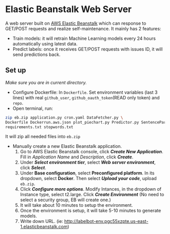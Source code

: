 <!--- Licensed to the Apache Software Foundation (ASF) under one -->
<!--- or more contributor license agreements.  See the NOTICE file -->
<!--- distributed with this work for additional information -->
<!--- regarding copyright ownership.  The ASF licenses this file -->
<!--- to you under the Apache License, Version 2.0 (the -->
<!--- "License"); you may not use this file except in compliance -->
<!--- with the License.  You may obtain a copy of the License at -->

<!---   http://www.apache.org/licenses/LICENSE-2.0 -->

<!--- Unless required by applicable law or agreed to in writing, -->
<!--- software distributed under the License is distributed on an -->
<!--- "AS IS" BASIS, WITHOUT WARRANTIES OR CONDITIONS OF ANY -->
<!--- KIND, either express or implied.  See the License for the -->
<!--- specific language governing permissions and limitations -->
<!--- under the License. -->

# Elastic Beanstalk Web Server

A web server built on [AWS Elastic Beanstalk](https://aws.amazon.com/elasticbeanstalk/) which can response to GET/POST requests and realize self-maintenance. It mainly has 2 features:
  * Train models: it will retrain Machine Learning models every 24 hours automatically using latest data.
  * Predict labels: once it receives GET/POST requests with issues ID, it will send predictions back.

## Set up
*Make sure you are in current directory.*
* Configure Dockerfile: In `Dockerfile`. Set environment variables (last 3 lines) with real `github_user`, `github_oauth_token`(READ only token) and `repo`.
* Open terminal, run:
```bash
zip eb.zip application.py cron.yaml DataFetcher.py \
Dockerfile Dockerrun.aws.json plot_piechart.py Predictor.py SentenceParser.py Trainer.py \
requirements.txt stopwords.txt
```
It will zip all needed files into `eb.zip`
* Manually create a new Elastic Beanstalk application.
    1. Go to AWS Elastic Beanstalk console, click ***Create New Application***. Fill in *Application Name* and *Description*, click ***Create***.
    2. Under ***Select environment tier***, select ***Web server environment***, click ***Select***.
    3. Under **Base configuration**, select **Preconfigured platform**. In its dropdown, select **Docker**. Then select ***Upload your code***, upload `eb.zip`.
    4. Click ***Configure more options***. Modify Intances, in the dropdown of Instance type, select t2.large. Click ***Create Environment*** (No need to select a security group, EB will create one.)
    5. It will take about 10 minutes to setup the environment. 
    6. Once the environment is setup, it will take 5-10 minutes to generate models. 
    7. Write down URL. (ie: http://labelbot-env.pgc55xzpte.us-east-1.elasticbeanstalk.com)
    